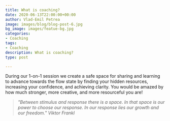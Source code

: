 ```yaml
---
title: What is coaching?
date: 2020-06-13T22:00:00+00:00
author: Vlad-Emil Petrea
image: images/blog/blog-post-6.jpg
bg_image: images/featue-bg.jpg
categories:
- Coaching
tags:
- Coaching
description: What is coaching?
type: post

---
```

During our 1-on-1 session we create a safe space for sharing and learning to advance towards the flow state by finding your hidden resources, increasing your confidence, and achieving clarity. You would be amazed by how much stronger, more creative, and more resourceful you are!

> _"Between stimulus and response there is a space. In that space is our power to choose our response. In our response lies our growth and our freedom." Viktor Frankl_